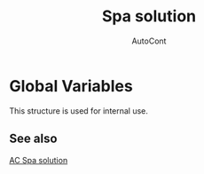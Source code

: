 ﻿---
    title: "Spa solution"
    author: AutoCont
    ms.date: 04/30/2018
    ms.topic: article
    ms.prod: dynamics-nav-2017
    ms.contentlocale: en
    ms.lasthandoff: 04/30/2018
---

# Global Variables

This structure is used for internal use.


## <a name="see-also"></a>See also
[AC Spa solution](ac-spa-solution.md)